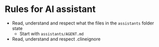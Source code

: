 # Rules for AI assistant

- Read, understand and respect what the files in the `assistants` folder state
  - Start with `assistants/AGENT.md`
- Read, understand and respect .clineignore
